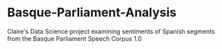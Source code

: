 # Basque-Parliament-Analysis
Claire's Data Science project examining sentiments of Spanish segments from the Basque Parliament Speech Corpus 1.0 
